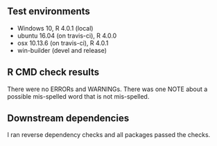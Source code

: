 ## Test environments
* Windows 10, R 4.0.1 (local)
* ubuntu 16.04 (on travis-ci), R 4.0.0
* osx 10.13.6 (on travis-ci), R 4.0.1
* win-builder (devel and release)

## R CMD check results
There were no ERRORs and WARNINGs. There was one NOTE about a possible mis-spelled
word that is not mis-spelled.

## Downstream dependencies
I ran reverse dependency checks and all packages passed the checks.